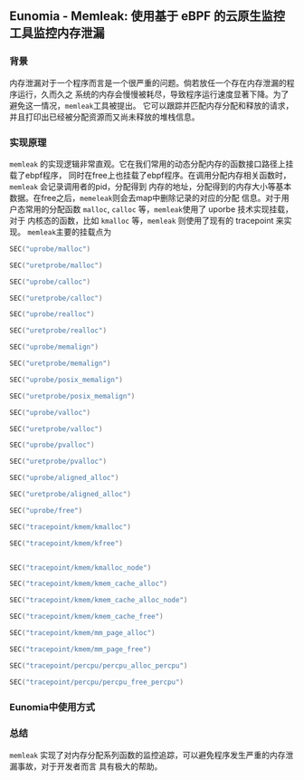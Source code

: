 ## Eunomia - Memleak: 使用基于 eBPF 的云原生监控工具监控内存泄漏

### 背景

内存泄漏对于一个程序而言是一个很严重的问题。倘若放任一个存在内存泄漏的程序运行，久而久之
系统的内存会慢慢被耗尽，导致程序运行速度显著下降。为了避免这一情况，`memleak`工具被提出。
它可以跟踪并匹配内存分配和释放的请求，并且打印出已经被分配资源而又尚未释放的堆栈信息。

### 实现原理

`memleak` 的实现逻辑非常直观。它在我们常用的动态分配内存的函数接口路径上挂载了ebpf程序，
同时在free上也挂载了ebpf程序。在调用分配内存相关函数时，`memleak` 会记录调用者的pid，分配得到
内存的地址，分配得到的内存大小等基本数据。在free之后，`memeleak`则会去map中删除记录的对应的分配
信息。对于用户态常用的分配函数 `malloc`, `calloc` 等，`memleak`使用了 uporbe 技术实现挂载，对于
内核态的函数，比如 `kmalloc` 等，`memleak` 则使用了现有的 tracepoint 来实现。
`memleak`主要的挂载点为
```c
SEC("uprobe/malloc")

SEC("uretprobe/malloc")

SEC("uprobe/calloc")

SEC("uretprobe/calloc")

SEC("uprobe/realloc")

SEC("uretprobe/realloc")

SEC("uprobe/memalign")

SEC("uretprobe/memalign")

SEC("uprobe/posix_memalign")

SEC("uretprobe/posix_memalign")

SEC("uprobe/valloc")

SEC("uretprobe/valloc")

SEC("uprobe/pvalloc")

SEC("uretprobe/pvalloc")

SEC("uprobe/aligned_alloc")

SEC("uretprobe/aligned_alloc")

SEC("uprobe/free")

SEC("tracepoint/kmem/kmalloc")

SEC("tracepoint/kmem/kfree")


SEC("tracepoint/kmem/kmalloc_node")

SEC("tracepoint/kmem/kmem_cache_alloc")

SEC("tracepoint/kmem/kmem_cache_alloc_node")

SEC("tracepoint/kmem/kmem_cache_free")

SEC("tracepoint/kmem/mm_page_alloc")

SEC("tracepoint/kmem/mm_page_free")

SEC("tracepoint/percpu/percpu_alloc_percpu")

SEC("tracepoint/percpu/percpu_free_percpu")

```

### Eunomia中使用方式


### 总结
`memleak` 实现了对内存分配系列函数的监控追踪，可以避免程序发生严重的内存泄漏事故，对于开发者而言
具有极大的帮助。
